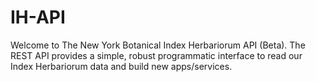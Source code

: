 # IH-API

Welcome to The New York Botanical Index Herbariorum API (Beta). The REST API provides a simple, robust programmatic interface to read our Index Herbariorum data and build new apps/services.
